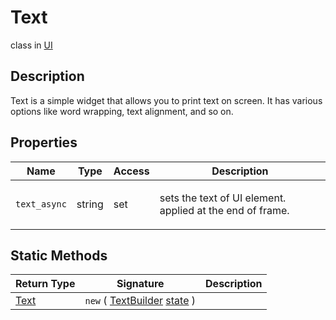 # Text
class in [UI](../UI.md)

## Description
<p>Text is a simple widget that allows you to print text on screen. It has various options like word wrapping, text
alignment, and so on.</p>

## Properties
| Name | Type | Access | Description |
|---|---|---|---|
| `text_async` | string | set | <p>sets the text of UI element. applied at the end of frame.</p> |

## Static Methods
| Return Type | Signature | Description |
|---|---|---|
| [Text](../UI/Text.md) | `new` ( [TextBuilder](../UI/TextBuilder.md) <ins>state</ins> ) |  |
